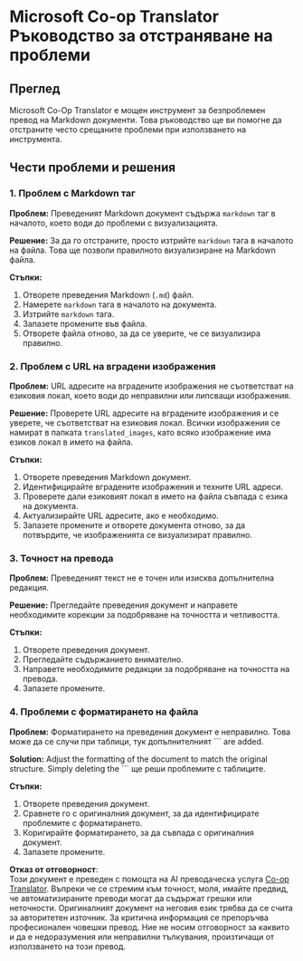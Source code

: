 <!--
CO_OP_TRANSLATOR_METADATA:
{
  "original_hash": "0788d7ebe4876c9be89132f48e09b26d",
  "translation_date": "2025-06-12T12:30:54+00:00",
  "source_file": "getting_started/troubleshooting.md",
  "language_code": "bg"
}
-->
# Microsoft Co-op Translator Ръководство за отстраняване на проблеми


## Преглед
Microsoft Co-Op Translator е мощен инструмент за безпроблемен превод на Markdown документи. Това ръководство ще ви помогне да отстраните често срещаните проблеми при използването на инструмента.

## Чести проблеми и решения

### 1. Проблем с Markdown таг
**Проблем:** Преведеният Markdown документ съдържа `markdown` таг в началото, което води до проблеми с визуализацията.

**Решение:** За да го отстраните, просто изтрийте `markdown` тага в началото на файла. Това ще позволи правилното визуализиране на Markdown файла.

**Стъпки:**
1. Отворете преведения Markdown (`.md`) файл.
2. Намерете `markdown` тага в началото на документа.
3. Изтрийте `markdown` тага.
4. Запазете промените във файла.
5. Отворете файла отново, за да се уверите, че се визуализира правилно.

### 2. Проблем с URL на вградени изображения
**Проблем:** URL адресите на вградените изображения не съответстват на езиковия локал, което води до неправилни или липсващи изображения.

**Решение:** Проверете URL адресите на вградените изображения и се уверете, че съответстват на езиковия локал. Всички изображения се намират в папката `translated_images`, като всяко изображение има езиков локал в името на файла.

**Стъпки:**
1. Отворете преведения Markdown документ.
2. Идентифицирайте вградените изображения и техните URL адреси.
3. Проверете дали езиковият локал в името на файла съвпада с езика на документа.
4. Актуализирайте URL адресите, ако е необходимо.
5. Запазете промените и отворете документа отново, за да потвърдите, че изображенията се визуализират правилно.

### 3. Точност на превода
**Проблем:** Преведеният текст не е точен или изисква допълнителна редакция.

**Решение:** Прегледайте преведения документ и направете необходимите корекции за подобряване на точността и четливостта.

**Стъпки:**
1. Отворете преведения документ.
2. Прегледайте съдържанието внимателно.
3. Направете необходимите редакции за подобряване на точността на превода.
4. Запазете промените.

### 4. Проблеми с форматирането на файла
**Проблем:** Форматирането на преведения документ е неправилно. Това може да се случи при таблици, тук допълнителният ``` are added.

**Solution:** Adjust the formatting of the document to match the original structure. Simply deleting the ``` ще реши проблемите с таблиците.

**Стъпки:**
1. Отворете преведения документ.
2. Сравнете го с оригиналния документ, за да идентифицирате проблемите с форматирането.
3. Коригирайте форматирането, за да съвпада с оригиналния документ.
4. Запазете промените.

**Отказ от отговорност**:  
Този документ е преведен с помощта на AI преводаческа услуга [Co-op Translator](https://github.com/Azure/co-op-translator). Въпреки че се стремим към точност, моля, имайте предвид, че автоматизираните преводи могат да съдържат грешки или неточности. Оригиналният документ на неговия език трябва да се счита за авторитетен източник. За критична информация се препоръчва професионален човешки превод. Ние не носим отговорност за каквито и да е недоразумения или неправилни тълкувания, произтичащи от използването на този превод.